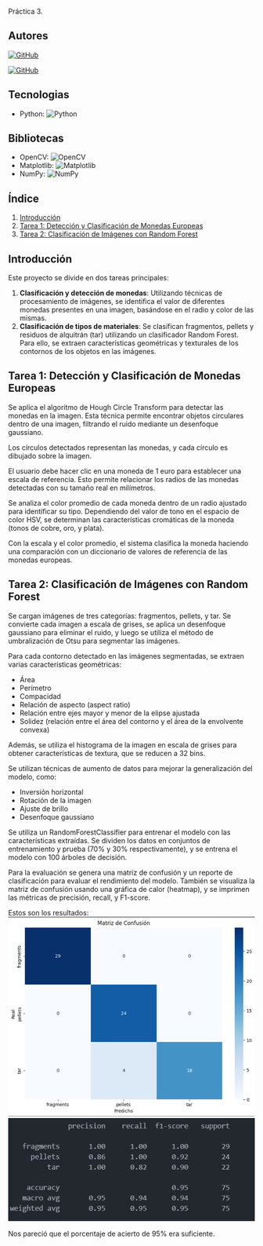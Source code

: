 Práctica 3.

## Autores
[![GitHub](https://img.shields.io/badge/GitHub-Elena%20Morales%20Gil-brightgreen?style=flat-square&logo=github)](https://github.com/ElenaMoralesGil)

[![GitHub](https://img.shields.io/badge/GitHub-Giovanni%20León%20Corujo-yellow?style=flat-square&logo=github)](https://github.com/DevGiovanniLC)

## Tecnologias
  -  Python: ![Python](https://img.shields.io/badge/Python-3.x-blue?style=flat-square&logo=python)

## Bibliotecas
  - OpenCV: ![OpenCV](https://img.shields.io/badge/OpenCV-Latest-brightgreen?style=flat-square&logo=opencv)
  - Matplotlib: ![Matplotlib](https://img.shields.io/badge/Matplotlib-Latest-yellow?style=flat-square&logo=matplotlib)
  - NumPy: ![NumPy](https://img.shields.io/badge/NumPy-Latest-blueviolet?style=flat-square&logo=numpy)

## Índice
1. [Introducción](#introducción)
2. [Tarea 1: Detección y Clasificación de Monedas Europeas](#tarea-1-detección-y-clasificación-de-monedas-europeas)
3. [Tarea 2: Clasificación de Imágenes con Random Forest](#tarea-2-clasificación-de-imágenes-con-random-forest)

## Introducción
Este proyecto se divide en dos tareas principales:

1. **Clasificación y detección de monedas**: Utilizando técnicas de procesamiento de imágenes, se identifica el valor de diferentes monedas presentes en una imagen, basándose en el radio y color de las mismas.
2. **Clasificación de tipos de materiales**: Se clasifican fragmentos, pellets y residuos de alquitrán (tar) utilizando un clasificador Random Forest. Para ello, se extraen características geométricas y texturales de los contornos de los objetos en las imágenes.


## Tarea 1: Detección y Clasificación de Monedas Europeas

Se aplica el algoritmo de Hough Circle Transform para detectar las monedas en la imagen. Esta técnica permite encontrar objetos circulares dentro de una imagen, filtrando el ruido mediante un desenfoque gaussiano.

Los círculos detectados representan las monedas, y cada círculo es dibujado sobre la imagen.

El usuario debe hacer clic en una moneda de 1 euro para establecer una escala de referencia. Esto permite relacionar los radios de las monedas detectadas con su tamaño real en milímetros.

Se analiza el color promedio de cada moneda dentro de un radio ajustado para identificar su tipo. Dependiendo del valor de tono en el espacio de color HSV, se determinan las características cromáticas de la moneda (tonos de cobre, oro, y plata).

Con la escala y el color promedio, el sistema clasifica la moneda haciendo una comparación con un diccionario de valores de referencia de las monedas europeas.

## Tarea 2: Clasificación de Imágenes con Random Forest

Se cargan imágenes de tres categorías: fragmentos, pellets, y tar.
Se convierte cada imagen a escala de grises, se aplica un desenfoque gaussiano para eliminar el ruido, y luego se utiliza el método de umbralización de Otsu para segmentar las imágenes.

Para cada contorno detectado en las imágenes segmentadas, se extraen varias características geométricas:

- Área
- Perímetro
- Compacidad
- Relación de aspecto (aspect ratio)
- Relación entre ejes mayor y menor de la elipse ajustada
- Solidez (relación entre el área del contorno y el área de la envolvente convexa)

Además, se utiliza el histograma de la imagen en escala de grises para obtener características de textura, que se reducen a 32 bins.

Se utilizan técnicas de aumento de datos para mejorar la generalización del modelo, como:
- Inversión horizontal
- Rotación de la imagen
- Ajuste de brillo
- Desenfoque gaussiano

Se utiliza un RandomForestClassifier para entrenar el modelo con las características extraídas.
Se dividen los datos en conjuntos de entrenamiento y prueba (70% y 30% respectivamente), y se entrena el modelo con 100 árboles de decisión.

Para la evaluación se genera una matriz de confusión y un reporte de clasificación para evaluar el rendimiento del modelo. También se visualiza la matriz de confusión usando una gráfica de calor (heatmap), y se imprimen las métricas de precisión, recall, y F1-score.

Estos son los resultados:
![alt text](image.png)
![alt text](image-1.png)

Nos pareció que el porcentaje de acierto de 95% era suficiente. 
